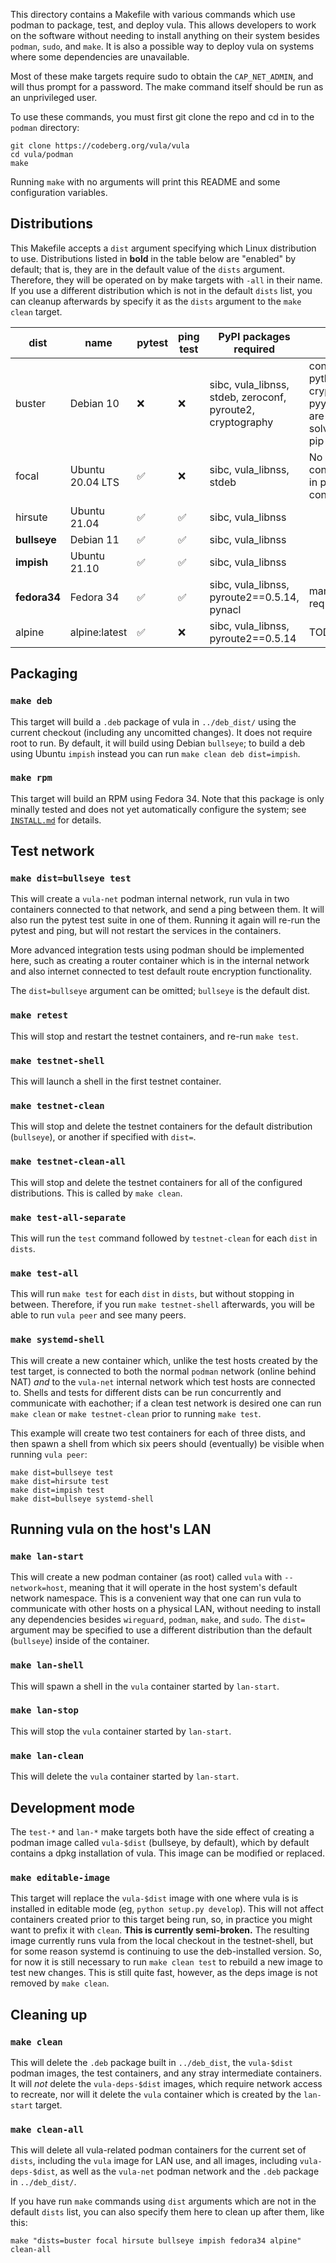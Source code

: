 This directory contains a Makefile with various commands which use podman to
package, test, and deploy vula. This allows developers to work on the software
without needing to install anything on their system besides `podman`, `sudo`,
and `make`. It is also a possible way to deploy vula on systems where some
dependencies are unavailable.

Most of these make targets require sudo to obtain the `CAP_NET_ADMIN`, and will
thus prompt for a password. The make command itself should be run as an
unprivileged user.

To use these commands, you must first git clone the repo and cd in to the
`podman` directory:

```
git clone https://codeberg.org/vula/vula
cd vula/podman
make
```

Running `make` with no arguments will print this README and some configuration
variables.

## Distributions

This Makefile accepts a `dist` argument specifying which Linux distribution to
use. Distributions listed in **bold** in the table below are "enabled" by
default; that is, they are in the default value of the `dists` argument.
Therefore, they will be operated on by make targets with `-all` in their name.
If you use a different distribution which is not in the default `dists` list,
you can cleanup afterwards by specify it as the `dists` argument to the `make
clean` target.


| dist         | name             | pytest | ping test | PyPI packages required                                      | notes                                                                           |
|--------------|------------------|--------|-----------|-------------------------------------------------------------|---------------------------------------------------------------------------------|
| buster       | Debian 10        | ❌     | ❌        | sibc, vula\_libnss, stdeb, zeroconf, pyroute2, cryptography | conflicts with python3-cryptography, pyyaml, etc are not easily solved with pip |
| focal        | Ubuntu 20.04 LTS | ✅     | ❌        | sibc, vula\_libnss, stdeb                                   | No multicast connectivity in podman containers                                  |
| hirsute      | Ubuntu 21.04     | ✅     | ✅        | sibc, vula\_libnss                                          |                                                                                 |
| **bullseye** | Debian 11        | ✅     | ✅        | sibc, vula\_libnss                                          |                                                                                 |
| **impish**   | Ubuntu 21.10     | ✅     | ✅        | sibc, vula\_libnss                                          |                                                                                 |
| **fedora34** | Fedora 34        | ✅     | ✅        | sibc, vula\_libnss, pyroute2==0.5.14, pynacl                | manual setup required                                                           |
| alpine       | alpine:latest    | ✅     | ❌        | sibc, vula\_libnss, pyroute2==0.5.14                        | TODO                                                                            |

## Packaging

### `make deb`

This target will build a `.deb` package of vula in `../deb_dist/` using the
current checkout (including any uncomitted changes). It does not require root
to run. By default, it will build using Debian `bullseye`; to build a deb using
Ubuntu `impish` instead you can run `make clean deb dist=impish`.

### `make rpm`

This target will build an RPM using Fedora 34. Note that this package is only
minally tested and does not yet automatically configure the system; see
[`INSTALL.md`](https://codeberg.org/vula/vula/src/branch/main/podman/INSTALL.md)
for details.

## Test network

### `make dist=bullseye test`

This will create a `vula-net` podman internal network, run vula in two
containers connected to that network, and send a ping between them.  It will
also run the pytest test suite in one of them. Running it again will re-run the
pytest and ping, but will not restart the services in the containers.

More advanced integration tests using podman should be implemented here,
such as creating a router container which is in the internal network and also
internet connected to test default route encryption functionality.

The `dist=bullseye` argument can be omitted; `bullseye` is the default dist.

### `make retest`

This will stop and restart the testnet containers, and re-run `make test`.

### `make testnet-shell`

This will launch a shell in the first testnet container.

### `make testnet-clean`

This will stop and delete the testnet containers for the default distribution
(`bullseye`), or another if specified with `dist=`.

### `make testnet-clean-all`

This will stop and delete the testnet containers for all of the configured
distributions. This is called by `make clean`.

### `make test-all-separate`

This will run the `test` command followed by `testnet-clean` for each `dist` in
`dists`.

### `make test-all`

This will run `make test` for each `dist` in `dists`, but without stopping in
between. Therefore, if you run `make testnet-shell` afterwards, you will be
able to run `vula peer` and see many peers.

### `make systemd-shell`

This will create a new container which, unlike the test hosts created by the
test target, is connected to both the normal `podman` network (online behind
NAT) *and* to the `vula-net` internal network which test hosts are connected
to. Shells and tests for different dists can be run concurrently and
communicate with eachother; if a clean test network is desired one can run
`make clean` or `make testnet-clean` prior to running `make test`.

This example will create two test containers for each of three dists, and then
spawn a shell from which six peers should (eventually) be visible when running
`vula peer`:
```
make dist=bullseye test
make dist=hirsute test
make dist=impish test
make dist=bullseye systemd-shell
```

## Running vula on the host's LAN

### `make lan-start`

This will create a new podman container (as root) called `vula` with
`--network=host`, meaning that it will operate in the host system's default
network namespace. This is a convenient way that one can run vula to
communicate with other hosts on a physical LAN, without needing to install any
dependencies besides `wireguard`, `podman`, `make`, and `sudo`. The `dist=`
argument may be specified to use a different distribution than the default
(`bullseye`) inside of the container.

### `make lan-shell`

This will spawn a shell in the `vula` container started by `lan-start`.

### `make lan-stop`

This will stop the `vula` container started by `lan-start`.

### `make lan-clean`

This will delete the `vula` container started by `lan-start`.

## Development mode

The `test-*` and `lan-*` make targets both have the side effect of creating a
podman image called `vula-$dist` (bullseye, by default), which by default
contains a dpkg installation of vula. This image can be modified or replaced.

### `make editable-image`

This target will replace the `vula-$dist` image with one where vula is is
installed in editable mode (eg, `python setup.py develop`). This will not
affect containers created prior to this target being run, so, in practice you
might want to prefix it with `clean`. **This is currently semi-broken.** The
resulting image currently runs vula from the local checkout in the
testnet-shell, but for some reason systemd is continuing to use the
deb-installed version. So, for now it is still necessary to run `make clean
test` to rebuild a new image to test new changes. This is still quite fast,
however, as the deps image is not removed by `make clean`.

## Cleaning up

### `make clean`

This will delete the `.deb` package built in `../deb_dist`, the `vula-$dist`
podman images, the test containers, and any stray intermediate containers. It
will *not* delete the `vula-deps-$dist` images, which require network access to
recreate, nor will it delete the `vula` container which is created by the
`lan-start` target.

### `make clean-all`

This will delete all vula-related podman containers for the current set of
`dists`, including the `vula` image for LAN use, and all images, including
`vula-deps-$dist`, as well as the `vula-net` podman network and the `.deb`
package in `../deb_dist/`.

If you have run `make` commands using `dist` arguments which are not in the
default `dists` list, you can also specify them here to clean up after them,
like this:

```
make "dists=buster focal hirsute bullseye impish fedora34 alpine" clean-all
```

